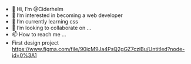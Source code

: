- 👋 Hi, I’m @Ciderhelm
- 👀 I’m interested in becoming a web developer
- 🌱 I’m currently learning css
- 💞️ I’m looking to collaborate on ...
- 📫 How to reach me ...
-  First design project https://www.figma.com/file/90jcM9Ja4PsQ2gGZ7cziBu/Untitled?node-id=0%3A1
<!---
Ciderhelm/Ciderhelm is a ✨ special ✨ repository because its `README.md` (this file) appears on your GitHub profile.
You can click the Preview link to take a look at your changes.
--->

